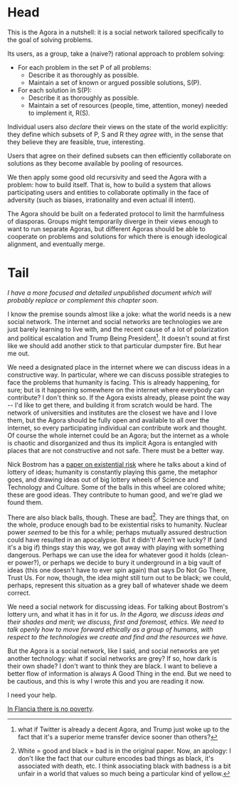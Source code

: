 <!--
.. title: In Flancia there is an Agora
.. slug: agora
.. date: 2018-12-16 17:33:15 UTC+01:00
.. tags: flancia
.. link: 
.. description: 
.. type: text
-->


# Head
This is the Agora in a nutshell: it is a social network tailored specifically to the goal of solving problems.

Its users, as a group, take a (naive?) rational approach to problem solving:

  * For each problem in the set P of all problems:
    * Describe it as thoroughly as possible.
    * Maintain a set of known or argued possible solutions, S(P).
  * For each solution in S(P):
    * Describe it as thoroughly as possible.
    * Maintain a set of resources (people, time, attention, money) needed to implement it, R(S).

Individual users also *declare* their views on the state of the world explicitly: they define which subsets of P, S and R they *agree* with, in the sense that they believe they are feasible, true, interesting.

Users that agree on their defined subsets can then efficiently collaborate on solutions as they become available by pooling of resources.

We then apply some good old recursivity and seed the Agora with a problem: how to build itself. That is, how to build a system that allows participating users and entities to collaborate optimally in the face of adversity (such as biases, irrationality and even actual ill intent).

The Agora should be built on a federated protocol to limit the harmfulness of diasporas. Groups might temporarily diverge in their views enough to want to run separate Agoras, but different Agoras should be able to cooperate on problems and solutions for which there is enough ideological alignment, and eventually merge.

# Tail

*I have a more focused and detailed unpublished document which will probably replace or complement this chapter soon.*

I know the premise sounds almost like a joke: what the world needs is a new social network. The internet and social networks are technologies we are just barely learning to live with, and the recent cause of a lot of polarization and political escalation and Trump Being President[^trump]. It doesn't sound at first like we should add another stick to that particular dumpster fire. But hear me out.

[^trump]: what if Twitter is already a decent Agora, and Trump just woke up to the fact that it's a superior meme transfer device sooner than others?

We need a designated place in the internet where we can discuss ideas in a constructive way. In particular, where we can discuss possible strategies to face the problems that humanity is facing. This is already happening, for sure; but is it happening somewhere on the internet where everybody can contribute? I don't think so. If the Agora exists already, please point the way -- I'd like to get there, and building it from scratch would be hard. The network of universities and institutes are the closest we have and I love them, but the Agora should be fully open and available to all over the internet, so every participating individual can contribute work and thought. Of course the whole internet could be an Agora; but the internet as a whole is chaotic and disorganized and thus its implicit Agora is entangled with places that are not constructive and not safe. There must be a better way.

Nick Bostrom has a [paper on existential risk](https://nickbostrom.com/papers/vulnerable.pdf) where he talks about a kind of lottery of ideas; humanity is constantly playing this game, the metaphor goes, and drawing ideas out of big lottery wheels of Science and Technology and Culture. Some of the balls in this wheel are colored white; these are good ideas. They contribute to human good, and we're glad we found them.

There are also black balls, though. These are bad[^30]. They are things that, on the whole, produce enough bad to be existential risks to humanity. Nuclear power *seemed* to be this for a while; perhaps mutually assured destruction could have resulted in an apocalypse. But it didn't! Aren't we lucky? If (and it's a big if) things stay this way, we got away with playing with something dangerous. Perhaps we can use the idea for whatever good it holds (clean-er power?), or perhaps we decide to bury it underground in a big vault of ideas (this one doesn't have to ever spin again) that says Do Not Go There, Trust Us. For now, though, the idea might still turn out to be black; we could, perhaps, represent this situation as a grey ball of whatever shade we deem correct.

[^30]: White = good and black = bad is in the original paper. Now, an apology: I don't like the fact that our culture encodes bad things as black, it's associated with death, etc. I think associating black with badness is a bit unfair in a world that values so much being a particular kind of yellow. 

We need a social network for discussing ideas. For talking about Bostrom's lottery urn, and what it has in it for us. *In the Agora, we discuss ideas and their shades and merit; we discuss, first and foremost, ethics. We need to talk openly how to move forward ethically as a group of humans, with respect to the technologies we create and find and the resources we have.*

But the Agora is a social network, like I said, and social networks are yet another technology: what if social networks are grey? If so, how dark is their own shade? I don't want to think they are black. I want to believe a better flow of information is always A Good Thing in the end. But we need to be cautious, and this is why I wrote this and you are reading it now.

I need your help.

<!--

If you're some sort of utilitarist: would you like to talk to others and have a stab at maximizing human happiness?

What if there's a way to maximize human happiness while also increasing everybody's happiness? What if there are Good ideas in that urn that everybody likes, or at least the majority prefers (if there is nothing better than democracy)? What if, taking incremental steps that everybody can live with, we get to a post-scarcity society? I think of a sort of average technological utopia where everybody in the world has at least a universal basic income, nobody starves, everybody is free to do what they want with their lives as long as they don't disrupt others. But you can picture your own utopia. That's the beauty of it! I'm not sure I'm right. Everybody can be wrong about mostly everything and still get by. But we only need to each contribute bits of vision, discuss, sometimes reconsider each other's positions. Try not to get that angry all the time. Sort it out.

Well, I'd love to be able to try that. I guess we all need to adopt, perhaps first build, some sort of ethics-and-culture-oriented social network where everybody can freely discuss ideas that don't infringe a minimum set of rules. The set of rules bit is going to be hard -- perhaps different people can even have different set of rules, and fully customizable filters? Unsure. The nice thing is that this place doesn't have to replace Facebook, or Instagram, or anything really -- it should actually leverage it in many ways. I picture as having pointers to your profiles, plus your story for each one if you have it:

Are you honest about what you post? How much? Are you playing a character? There was this story recently of an Instagram couple that proposed to each other in a fully orchestrated way, pretending spontaneity along the way, even though they had acquired sponsors for some of it and all. Perhaps we should talk about how real we want to be at a particular moment. Even if you're not an actor, you don't share all with everybody. It makes sense.

So this place would essentially be an agora, or a set of agoras (you know, this whole thing could just be Reddit, if Reddit just gets their game straight -- I like to think Google could pull off this kind of thing well, but perhaps I'm naive and that ship has sailed). Perhaps the Classical Greeks were on to something, you know. They have a pretty solid track record.

About this Agora:

1. You can share who you are, to whichever extent you want. I, myself, like to think I could go with fully honest. Or, I don't know, 99% honest? Perhaps we should have an honesty bar, just saying.

1. You write about your ideas, or about your positions with regard with certain things. Perhaps you don't think you have ideas; I'm pretty sure you do, everybody does. You might just not notice them, if you're not paying attention.

1. Everybody can participate.

1.. You cannot encourage or endorse any physical violence. About other kinds of violence: the network tries to ensure nothing violent according to your definition crosses your very explicit filters about the kind of stuff you want to even read about. We do this with filter bubbles now, but I think it needs to be very explicit and prominent so everybody can be happier and know exactly what's going on, as much as they want. It's just more ethical that way.

Defining violence is a problem in itself. In a way it ultimately stands for Bad. People will differ on what they consider violent or Bad, of course; discussing what is Bad (the filter itself) is sort of the point of the network after all.

The Agora is located in Flancia.

Because I believe the Agora is a Good idea (a white ball), I think it should exist. As far as I can tell, it doesn't, but I'm pretty sure it could exist, and the world would be better off for it. So I'll try to build it, starting by writing about it. And we should have this thing I described, this Agora; it would be a good thing. Sharing ideas, with the right system, can improve communication even with people you disagree on some, or many, aspects. What if we can somehow find a Middle Way?

Flancia, like I said previously, is a place. Because we do not live in Flancia (things sort of suck in reality; there are so many people in pain out there), it must also be just a site. It's this site. Welcome!

Flancia is also what you do with it. It's really up to you. Life is what we do with the privilege that is living; and with the real world privilege that we have somehow inherited. I guess this is what I do with my own privilege: mostly writing. 

Caveat emptor: most of what I have here is far from "ready". But if I were writing a book about Flancia, the place, these pieces would probably be in the first draft. Writing it would be akin to exploring it.

Here I want to write down the ideas that I have, the beliefs I keep, the good among the wrong. I think you should consider doing the same. I want to find a system to build this Agora, make it work, make it be a force of good -- whatever definition of good the people in it at any given time hold; perhaps the participants can eventually all or almost all agree on a reasonable enough, serviceable definition of common good. Then perhaps work on a plan to get there.

I started with a book, this weird book. You have to start somewhere, you know.
-->

[In Flancia there is no poverty](/poverty).
